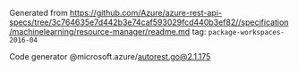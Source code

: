 Generated from https://github.com/Azure/azure-rest-api-specs/tree/3c764635e7d442b3e74caf593029fcd440b3ef82//specification/machinelearning/resource-manager/readme.md tag: `package-workspaces-2016-04`

Code generator @microsoft.azure/autorest.go@2.1.175


